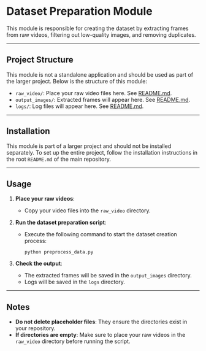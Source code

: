 # Dataset Preparation Module

This module is responsible for creating the dataset by extracting frames from raw videos, filtering out low-quality images, and removing duplicates.

---

## Project Structure

This module is not a standalone application and should be used as part of the larger project. Below is the structure of this module:

- `raw_video/`: Place your raw video files here. See [README.md](raw_video/README.md).
- `output_images/`: Extracted frames will appear here. See [README.md](output_images/README.md).
- `logs/`: Log files will appear here. See [README.md](logs/README.md).
---

## Installation

This module is part of a larger project and should not be installed separately. To set up the entire project, follow the installation instructions in the root `README.md` of the main repository.

---

## Usage

1. **Place your raw videos**:
   - Copy your video files into the `raw_video` directory.

2. **Run the dataset preparation script**:
   - Execute the following command to start the dataset creation process:
     ```
     python preprocess_data.py
     ```

3. **Check the output**:
   - The extracted frames will be saved in the `output_images` directory.
   - Logs will be saved in the `logs` directory.

---

## Notes

- **Do not delete placeholder files**: They ensure the directories exist in your repository.
- **If directories are empty**: Make sure to place your raw videos in the `raw_video` directory before running the script.